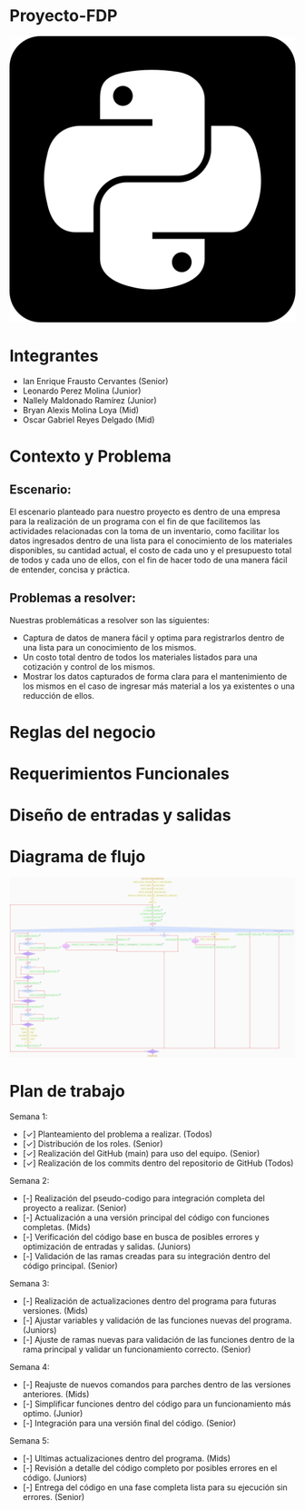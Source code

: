 # Proyecto-FDP

![Imagen2_ALT](https://github.com/KianFrausto/Proyecto-FDP/blob/2299525c5aa287c3a86f42e48757d7e374126775/docs/5968396.png)

# Integrantes
- Ian Enrique Frausto Cervantes (Senior)
- Leonardo Perez Molina (Junior)
- Nallely Maldonado Ramírez (Junior)
- Bryan Alexis Molina Loya (Mid)
- Oscar Gabriel Reyes Delgado (Mid)

# Contexto y Problema
## Escenario:
El escenario planteado para nuestro proyecto es dentro
de una empresa para la realización de un programa con el
fin de que facilitemos las actividades relacionadas con la
toma de un inventario, como facilitar los datos
ingresados dentro de una lista para el conocimiento de
los materiales disponibles, su cantidad actual, el costo de
cada uno y el presupuesto total de todos y cada uno de
ellos, con el fin de hacer todo de una manera fácil de
entender, concisa y práctica.
## Problemas a resolver:
Nuestras problemáticas a resolver son las siguientes:
- Captura de datos de manera fácil y optima para
registrarlos dentro de una lista para un conocimiento
de los mismos.
- Un costo total dentro de todos los materiales
listados para una cotización y control de los
mismos.
- Mostrar los datos capturados de forma clara para el
mantenimiento de los mismos en el caso de ingresar
más material a los ya existentes o una reducción de
ellos.
# Reglas del negocio

# Requerimientos Funcionales

# Diseño de entradas y salidas

# Diagrama de flujo

![Imagen_ALT](https://github.com/KianFrausto/Proyecto-FDP/blob/5fdb9eaf53f92f6752952d22de63def9588e3a54/docs/Inventario.png)

# Plan de trabajo
Semana 1:
- [✓] Planteamiento del problema a realizar. (Todos)
- [✓] Distribución de los roles. (Senior)
- [✓] Realización del GitHub (main) para uso del equipo.
(Senior)
- [✓] Realización de los commits dentro del repositorio de
GitHub (Todos)

Semana 2:
- [-] Realización del pseudo-codigo para integración
completa del proyecto a realizar. (Senior)
- [-] Actualización a una versión principal del código con
funciones completas. (Mids)
- [-] Verificación del código base en busca de posibles
errores y optimización de entradas y salidas. (Juniors)
- [-] Validación de las ramas creadas para su integración
dentro del código principal. (Senior)

Semana 3:
- [-] Realización de actualizaciones dentro del programa
para futuras versiones. (Mids)
- [-] Ajustar variables y validación de las funciones nuevas
del programa. (Juniors)
- [-] Ajuste de ramas nuevas para validación de las
funciones dentro de la rama principal y validar un
funcionamiento correcto. (Senior)

Semana 4:
- [-] Reajuste de nuevos comandos para parches dentro de
las versiones anteriores. (Mids)
- [-] Simplificar funciones dentro del código para un
funcionamiento más optimo. (Junior)
- [-] Integración para una versión final del código. (Senior)

Semana 5:
- [-] Ultimas actualizaciones dentro del programa. (Mids)
- [-] Revisión a detalle del código completo por posibles
errores en el código. (Juniors)
- [-] Entrega del código en una fase completa lista para su
ejecución sin errores. (Senior)